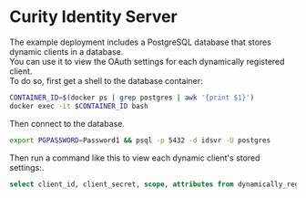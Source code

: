 # Curity Identity Server

The example deployment includes a PostgreSQL database that stores dynamic clients in a database.\
You can use it to view the OAuth settings for each dynamically registered client.\
To do so, first get a shell to the database container:

```bash
CONTAINER_ID=$(docker ps | grep postgres | awk '{print $1}')
docker exec -it $CONTAINER_ID bash
```

Then connect to the database.

```bash
export PGPASSWORD=Password1 && psql -p 5432 -d idsvr -U postgres
```

Then run a command like this to view each dynamic client's stored settings:.

```sql
select client_id, client_secret, scope, attributes from dynamically_registered_clients;
```
